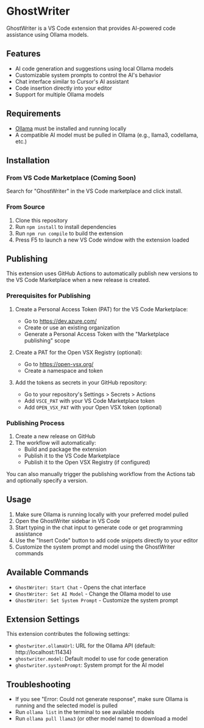 # GhostWriter

GhostWriter is a VS Code extension that provides AI-powered code assistance using Ollama models.

## Features

- AI code generation and suggestions using local Ollama models
- Customizable system prompts to control the AI's behavior
- Chat interface similar to Cursor's AI assistant
- Code insertion directly into your editor
- Support for multiple Ollama models

## Requirements

- [Ollama](https://ollama.ai) must be installed and running locally
- A compatible AI model must be pulled in Ollama (e.g., llama3, codellama, etc.)

## Installation

### From VS Code Marketplace (Coming Soon)

Search for "GhostWriter" in the VS Code marketplace and click install.

### From Source

1. Clone this repository
2. Run `npm install` to install dependencies
3. Run `npm run compile` to build the extension
4. Press F5 to launch a new VS Code window with the extension loaded

## Publishing

This extension uses GitHub Actions to automatically publish new versions to the VS Code Marketplace when a new release is created.

### Prerequisites for Publishing

1. Create a Personal Access Token (PAT) for the VS Code Marketplace:
   - Go to https://dev.azure.com/
   - Create or use an existing organization
   - Generate a Personal Access Token with the "Marketplace publishing" scope

2. Create a PAT for the Open VSX Registry (optional):
   - Go to https://open-vsx.org/
   - Create a namespace and token

3. Add the tokens as secrets in your GitHub repository:
   - Go to your repository's Settings > Secrets > Actions
   - Add `VSCE_PAT` with your VS Code Marketplace token
   - Add `OPEN_VSX_PAT` with your Open VSX token (optional)

### Publishing Process

1. Create a new release on GitHub
2. The workflow will automatically:
   - Build and package the extension
   - Publish it to the VS Code Marketplace
   - Publish it to the Open VSX Registry (if configured)

You can also manually trigger the publishing workflow from the Actions tab and optionally specify a version.

## Usage

1. Make sure Ollama is running locally with your preferred model pulled
2. Open the GhostWriter sidebar in VS Code
3. Start typing in the chat input to generate code or get programming assistance
4. Use the "Insert Code" button to add code snippets directly to your editor
5. Customize the system prompt and model using the GhostWriter commands

## Available Commands

- `GhostWriter: Start Chat` - Opens the chat interface
- `GhostWriter: Set AI Model` - Change the Ollama model to use
- `GhostWriter: Set System Prompt` - Customize the system prompt

## Extension Settings

This extension contributes the following settings:

- `ghostwriter.ollamaUrl`: URL for the Ollama API (default: http://localhost:11434)
- `ghostwriter.model`: Default model to use for code generation
- `ghostwriter.systemPrompt`: System prompt for the AI model

## Troubleshooting

- If you see "Error: Could not generate response", make sure Ollama is running and the selected model is pulled
- Run `ollama list` in the terminal to see available models
- Run `ollama pull llama3` (or other model name) to download a model 